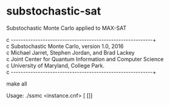# substochastic-sat
Substochastic Monte Carlo applied to MAX-SAT

c ----------------------------------------------------------+                           
c Substochastic Monte Carlo, version 1.0, 2016                                       
c Michael Jarret, Stephen Jordan, and Brad Lackey                                 
c Joint Center for Quantum Information and Computer Science                            
c University of Maryland, College Park.                                                 
c ----------------------------------------------------------+

make all

Usage: ./ssmc <instance.cnf> [<target optimum> [<seed>]]
